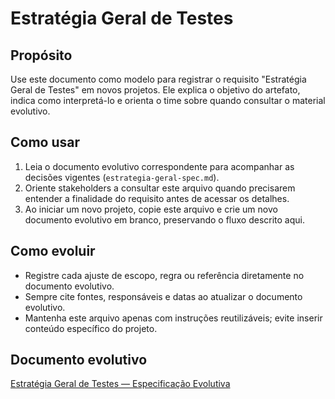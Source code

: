 <!-- proj/04-testes-e-validacao/estrategia-geral.md -->
# Estratégia Geral de Testes

## Propósito
Use este documento como modelo para registrar o requisito "Estratégia Geral de Testes" em novos projetos. Ele explica o objetivo do artefato, indica como interpretá-lo e orienta o time sobre quando consultar o material evolutivo.

## Como usar
1. Leia o documento evolutivo correspondente para acompanhar as decisões vigentes (`estrategia-geral-spec.md`).
2. Oriente stakeholders a consultar este arquivo quando precisarem entender a finalidade do requisito antes de acessar os detalhes.
3. Ao iniciar um novo projeto, copie este arquivo e crie um novo documento evolutivo em branco, preservando o fluxo descrito aqui.

## Como evoluir
- Registre cada ajuste de escopo, regra ou referência diretamente no documento evolutivo.
- Sempre cite fontes, responsáveis e datas ao atualizar o documento evolutivo.
- Mantenha este arquivo apenas com instruções reutilizáveis; evite inserir conteúdo específico do projeto.

## Documento evolutivo
[Estratégia Geral de Testes — Especificação Evolutiva](./estrategia-geral-spec.md)

